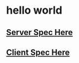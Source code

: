 # hello world

## [Server Spec Here](https://github.com/kirkDD/Five-in-a-Row/blob/master/server/GameSpec.md)

## [Client Spec Here](https://github.com/kirkDD/Five-in-a-Row/blob/master/server/ClientSpec.md)
